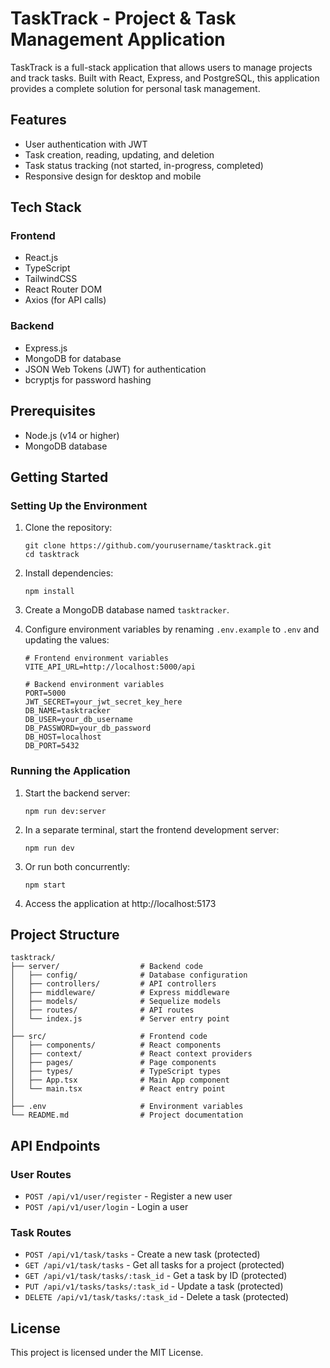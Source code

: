 # TaskTrack - Project & Task Management Application

TaskTrack is a full-stack application that allows users to manage projects and track tasks. Built with React, Express, and PostgreSQL, this application provides a complete solution for personal task management.

## Features

- User authentication with JWT
- Task creation, reading, updating, and deletion
- Task status tracking (not started, in-progress, completed)
- Responsive design for desktop and mobile

## Tech Stack

### Frontend
- React.js
- TypeScript
- TailwindCSS
- React Router DOM
- Axios (for API calls)

### Backend
- Express.js
- MongoDB for database
- JSON Web Tokens (JWT) for authentication
- bcryptjs for password hashing

## Prerequisites

- Node.js (v14 or higher)
- MongoDB database

## Getting Started

### Setting Up the Environment

1. Clone the repository:
   ```
   git clone https://github.com/yourusername/tasktrack.git
   cd tasktrack
   ```

2. Install dependencies:
   ```
   npm install
   ```

3. Create a MongoDB database named `tasktracker`.

4. Configure environment variables by renaming `.env.example` to `.env` and updating the values:
   ```
   # Frontend environment variables
   VITE_API_URL=http://localhost:5000/api

   # Backend environment variables
   PORT=5000
   JWT_SECRET=your_jwt_secret_key_here
   DB_NAME=tasktracker
   DB_USER=your_db_username
   DB_PASSWORD=your_db_password
   DB_HOST=localhost
   DB_PORT=5432
   ```

### Running the Application

1. Start the backend server:
   ```
   npm run dev:server
   ```

2. In a separate terminal, start the frontend development server:
   ```
   npm run dev
   ```

3. Or run both concurrently:
   ```
   npm start
   ```

4. Access the application at http://localhost:5173

## Project Structure

```
tasktrack/
├── server/                  # Backend code
│   ├── config/              # Database configuration
│   ├── controllers/         # API controllers
│   ├── middleware/          # Express middleware
│   ├── models/              # Sequelize models
│   ├── routes/              # API routes
│   └── index.js             # Server entry point
│
├── src/                     # Frontend code
│   ├── components/          # React components
│   ├── context/             # React context providers
│   ├── pages/               # Page components
│   ├── types/               # TypeScript types
│   ├── App.tsx              # Main App component
│   └── main.tsx             # React entry point
│
├── .env                     # Environment variables
└── README.md                # Project documentation
```

## API Endpoints

### User Routes
- `POST /api/v1/user/register` - Register a new user
- `POST /api/v1/user/login` - Login a user

### Task Routes
- `POST /api/v1/task/tasks` - Create a new task (protected)
- `GET /api/v1/task/tasks` - Get all tasks for a project (protected)
- `GET /api/v1/task/tasks/:task_id` - Get a task by ID (protected)
- `PUT /api/v1/tasks/tasks/:task_id` - Update a task (protected)
- `DELETE /api/v1/task/tasks/:task_id` - Delete a task (protected)

## License

This project is licensed under the MIT License.
